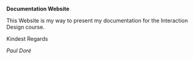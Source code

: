 **Documentation Website**

This Website is my way to present my documentation for the Interaction Design course.


Kindest Regards

*Paul Doré*
